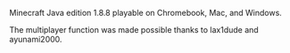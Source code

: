 Minecraft Java edition 1.8.8 playable on Chromebook, Mac, and Windows.

The multiplayer function was made possible thanks to lax1dude and ayunami2000.
